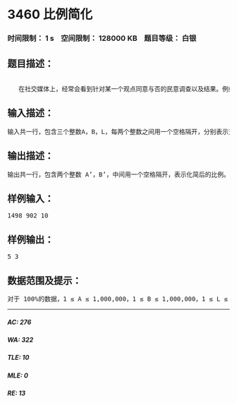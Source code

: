 # 3460 比例简化   
### 时间限制： 1 s&nbsp;&nbsp;&nbsp;&nbsp;空间限制： 128000 KB&nbsp;&nbsp;&nbsp;&nbsp;题目等级： 白银  
## 题目描述：  

<pre>
  
   在社交媒体上，经常会看到针对某一个观点同意与否的民意调查以及结果。例如，对某一观点表示支持的有1498人，反对的有902人，那么赞同与反对的比例可以简单的记为1498:902。      不过，如果把调查结果就以这种方式呈现出来，大多数人肯定不会满意。因为这个比例的数值太大，难以一眼看出它们的关系。对于上面这个例子，如果把比例记为5:3，虽然与真实结果有一定的误差，但依然能够较为准确地反映调查结果，同时也显得比较直观。     现给出支持人数A，反对人数B，以及一个上限L，请你将A比B化简为A’比B’，要求在A’和B’均不大于L且A’和B’互质（两个整数的最大公约数是1）的前提下，A’/B’ ≥ A/B且A’/B’ - A/B的值尽可能小。
</pre>
  
  
## 输入描述：  

<pre>
输入共一行，包含三个整数A，B，L，每两个整数之间用一个空格隔开，分别表示支持人数、反对人数以及上限。
</pre>
  
  
## 输出描述：  

<pre>
输出共一行，包含两个整数 A’，B’，中间用一个空格隔开，表示化简后的比例。
</pre>
  
  
## 样例输入：  

<pre>
1498 902 10
</pre>
  
  
## 样例输出：  

<pre>
5 3
</pre>
  
  
## 数据范围及提示：  

<pre>
对于 100%的数据，1 ≤ A ≤ 1,000,000，1 ≤ B ≤ 1,000,000，1 ≤ L ≤ 100，A/B ≤ L。
</pre>
  
  
***  

##### AC: 276  
##### WA: 322  
##### TLE: 10  
##### MLE: 0  
##### RE: 13  
